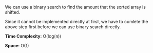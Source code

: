 We can use a binary search to find the amount that the sorted array is shifted. 

Since it cannot be implemented directly at first, we have to comlete the above step first before we can use binary search directly.

**Time Complexity:**
O(log(n))

**Space:**
O(1)

